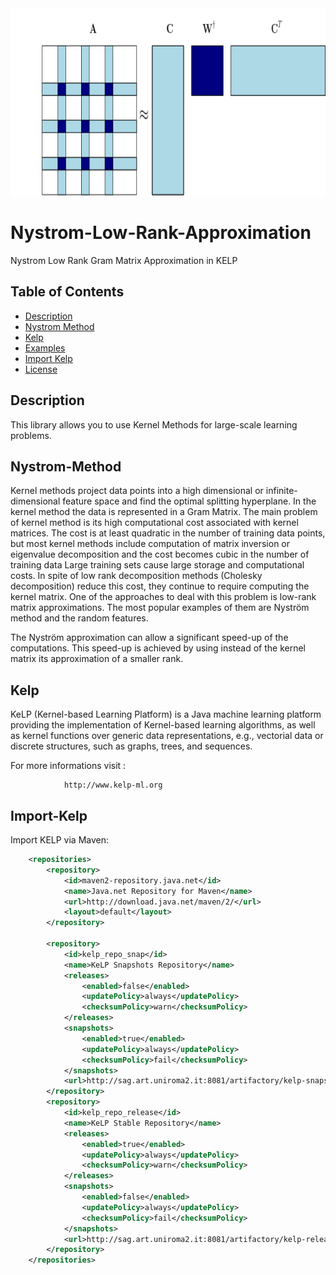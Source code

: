 <img src="https://github.com/Antonio-Cruciani/Nystrom-Low-Rank-Approximation/blob/master/img/nystrom_lowrank.png?v=3&s=200" title="Nystrom Approximation" alt="Nystrom" height=300 width=700>


# Nystrom-Low-Rank-Approximation
Nystrom Low Rank Gram Matrix Approximation in KELP


## Table of Contents 

- [Description](#Description)
- [Nystrom Method](#Nystrom-Method)
- [Kelp](#Kelp)
- [Examples](#Examples)
- [Import Kelp](#Import-Kelp)
- [License](#License)

## Description

This library allows you to use Kernel Methods for large-scale learning problems.

## Nystrom-Method

Kernel methods project data points into a high dimensional or infinite-dimensional feature space and find the optimal splitting hyperplane. In the kernel method the data is represented in a Gram Matrix. The main problem of kernel method is its high computational cost associated with kernel matrices. The cost is at least quadratic in the number of training data points, but most kernel methods include computation of matrix inversion or eigenvalue decomposition and the cost becomes cubic in the number of training data Large training sets cause large storage and computational costs. In spite of low rank decomposition methods (Cholesky decomposition) reduce this cost, they continue to require computing the kernel matrix. One of the approaches to deal with this problem is low-rank matrix approximations. The most popular examples of them are Nyström method and the random features.

The Nyström approximation can allow a significant speed-up of the computations. This speed-up is achieved by using instead of the kernel matrix its approximation of a smaller rank.


## Kelp 
KeLP (Kernel-based Learning Platform) is a Java machine learning platform providing the implementation of Kernel-based learning algorithms, as well as kernel functions over generic data representations, e.g., vectorial data or discrete structures, such as graphs, trees, and sequences.

For more informations visit :

				http://www.kelp-ml.org

			
## Import-Kelp			
Import KELP via Maven:

```xml	
	<repositories>
		<repository>
			<id>maven2-repository.java.net</id>
			<name>Java.net Repository for Maven</name>
			<url>http://download.java.net/maven/2/</url>
			<layout>default</layout>
		</repository>

		<repository>
			<id>kelp_repo_snap</id>
			<name>KeLP Snapshots Repository</name>
			<releases>
				<enabled>false</enabled>
				<updatePolicy>always</updatePolicy>
				<checksumPolicy>warn</checksumPolicy>
			</releases>
			<snapshots>
				<enabled>true</enabled>
				<updatePolicy>always</updatePolicy>
				<checksumPolicy>fail</checksumPolicy>
			</snapshots>
			<url>http://sag.art.uniroma2.it:8081/artifactory/kelp-snapshot/</url>
		</repository>
		<repository>
			<id>kelp_repo_release</id>
			<name>KeLP Stable Repository</name>
			<releases>
				<enabled>true</enabled>
				<updatePolicy>always</updatePolicy>
				<checksumPolicy>warn</checksumPolicy>
			</releases>
			<snapshots>
				<enabled>false</enabled>
				<updatePolicy>always</updatePolicy>
				<checksumPolicy>fail</checksumPolicy>
			</snapshots>
			<url>http://sag.art.uniroma2.it:8081/artifactory/kelp-release/</url>
		</repository>
	</repositories>
```
				
				
